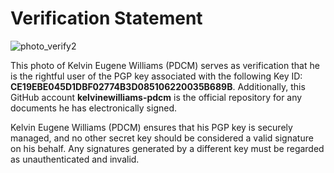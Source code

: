 # Verification Statement
![photo_verify2](https://github.com/user-attachments/assets/7983ece3-6fd8-4e88-ab30-c8d845ab6354)

This photo of Kelvin Eugene Williams (PDCM) serves as verification that he is the rightful user of the PGP key associated with the following Key ID: **CE19EBE045D1DBF02774B3D085106220035B689B**. Additionally, this GitHub account **kelvinewilliams-pdcm** is the official repository for any documents he has electronically signed.

Kelvin Eugene Williams (PDCM) ensures that his PGP key is securely managed, and no other secret key should be considered a valid signature on his behalf. Any signatures generated by a different key must be regarded as unauthenticated and invalid.

